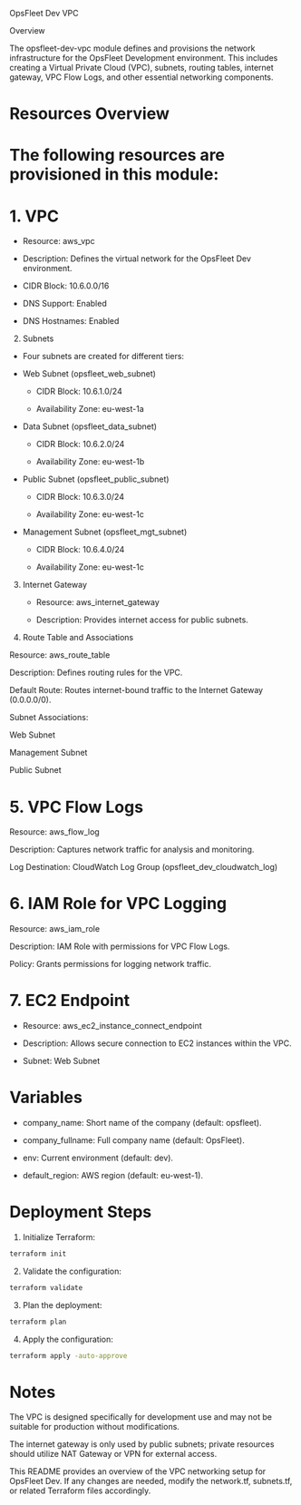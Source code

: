 OpsFleet Dev VPC

Overview

The opsfleet-dev-vpc module defines and provisions the network infrastructure for the OpsFleet Development environment. This includes creating a Virtual Private Cloud (VPC), subnets, routing tables, internet gateway, VPC Flow Logs, and other essential networking components.

# Resources Overview

# The following resources are provisioned in this module:

# 1. VPC

- Resource: aws_vpc

- Description: Defines the virtual network for the OpsFleet Dev environment.

- CIDR Block: 10.6.0.0/16

- DNS Support: Enabled

- DNS Hostnames: Enabled

2. Subnets

- Four subnets are created for different tiers:

- Web Subnet (opsfleet_web_subnet)

    - CIDR Block: 10.6.1.0/24

    - Availability Zone: eu-west-1a

- Data Subnet (opsfleet_data_subnet)

    - CIDR Block: 10.6.2.0/24

    - Availability Zone: eu-west-1b

- Public Subnet (opsfleet_public_subnet)

    - CIDR Block: 10.6.3.0/24

    - Availability Zone: eu-west-1c

- Management Subnet (opsfleet_mgt_subnet)

    - CIDR Block: 10.6.4.0/24

    - Availability Zone: eu-west-1c

3. Internet Gateway

    - Resource: aws_internet_gateway

    - Description: Provides internet access for public subnets.

4. Route Table and Associations

Resource: aws_route_table

Description: Defines routing rules for the VPC.

Default Route: Routes internet-bound traffic to the Internet Gateway (0.0.0.0/0).

Subnet Associations:

Web Subnet

Management Subnet

Public Subnet

# 5. VPC Flow Logs

Resource: aws_flow_log

Description: Captures network traffic for analysis and monitoring.

Log Destination: CloudWatch Log Group (opsfleet_dev_cloudwatch_log)

# 6. IAM Role for VPC Logging

Resource: aws_iam_role

Description: IAM Role with permissions for VPC Flow Logs.

Policy: Grants permissions for logging network traffic.

# 7. EC2 Endpoint

- Resource: aws_ec2_instance_connect_endpoint

- Description: Allows secure connection to EC2 instances within the VPC.

- Subnet: Web Subnet


# Variables

- company_name: Short name of the company (default: opsfleet).

- company_fullname: Full company name (default: OpsFleet).

- env: Current environment (default: dev).

- default_region: AWS region (default: eu-west-1).


# Deployment Steps

1. Initialize Terraform:
```sh
terraform init
```


2. Validate the configuration:
```sh
terraform validate
```

3. Plan the deployment:
```sh
terraform plan
```

4. Apply the configuration:
```sh
terraform apply -auto-approve
```

# Notes

The VPC is designed specifically for development use and may not be suitable for production without modifications.

The internet gateway is only used by public subnets; private resources should utilize NAT Gateway or VPN for external access.

This README provides an overview of the VPC networking setup for OpsFleet Dev. If any changes are needed, modify the network.tf, subnets.tf, or related Terraform files accordingly.

